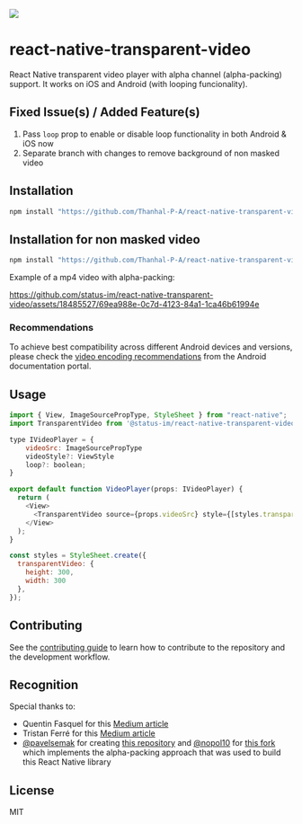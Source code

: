 ![](https://github.com/status-im/react-native-transparent-video/assets/18485527/92a5b88f-b152-404e-a4ff-5d7552842cd8)

# react-native-transparent-video

React Native transparent video player with alpha channel (alpha-packing) support. It works on iOS and Android (with looping funcionality).

## Fixed Issue(s) / Added Feature(s)
1. Pass `loop` prop to enable or disable loop functionality in both Android & iOS now
2. Separate branch with changes to remove background of non masked video

   
## Installation

```sh
npm install "https://github.com/Thanhal-P-A/react-native-transparent-video.git#main"
```

## Installation for non masked video

```sh
npm install "https://github.com/Thanhal-P-A/react-native-transparent-video.git#non-masked"
```


Example of a mp4 video with alpha-packing:

https://github.com/status-im/react-native-transparent-video/assets/18485527/69ea988e-0c7d-4123-84a1-1ca46b61994e

### Recommendations

To achieve best compatibility across different Android devices and versions, please check the [video encoding recommendations](https://developer.android.com/guide/topics/media/media-formats#video-encoding) from the Android documentation portal.


## Usage

```js
import { View, ImageSourcePropType, StyleSheet } from "react-native";
import TransparentVideo from '@status-im/react-native-transparent-video';

type IVideoPlayer = {
    videoSrc: ImageSourcePropType
    videoStyle?: ViewStyle
    loop?: boolean;
}

export default function VideoPlayer(props: IVideoPlayer) {
  return (
    <View>
      <TransparentVideo source={props.videoSrc} style={[styles.transparentVideo, props.videoStyle]} loop={props.loop}/>
    </View>
  );
}

const styles = StyleSheet.create({
  transparentVideo: {
    height: 300,
    width: 300
  },
});
```

## Contributing

See the [contributing guide](CONTRIBUTING.md) to learn how to contribute to the repository and the development workflow.

## Recognition

Special thanks to:
- Quentin Fasquel for this [Medium article](https://medium.com/@quentinfasquel/ios-transparent-video-with-coreimage-52cfb2544d54)
- Tristan Ferré for this [Medium article](https://medium.com/go-electra/unlock-transparency-in-videos-on-android-5dc43776cc72)
- [@pavelsemak](https://www.github.com/pavelsemak) for creating [this repository](https://github.com/pavelsemak/alpha-movie) and [@nopol10](https://www.github.com/nopol10) for [this fork](https://github.com/nopol10/alpha-movie) which implements the alpha-packing approach that was used to build this React Native library 

## License

MIT
